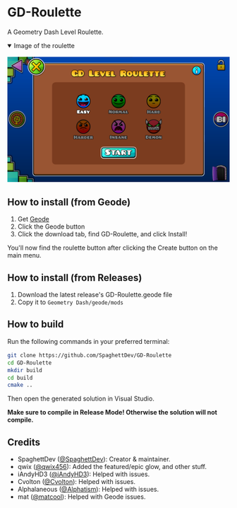 # GD-Roulette

A Geometry Dash Level Roulette.

<details open>
<summary>Image of the roulette</summary>
<br>
<img src="./assets/GD-Roulette.png" width="720"/>
</details>

## How to install (from Geode)

1. Get [Geode](https://geode-sdk.org)
2. Click the Geode button
3. Click the download tab, find GD-Roulette, and click Install!

You'll now find the roulette button after clicking the Create button on the main menu.

## How to install (from Releases)

1. Download the latest release's GD-Roulette.geode file
2. Copy it to `Geometry Dash/geode/mods`

## How to build

Run the following commands in your preferred terminal:

```sh
git clone https://github.com/SpaghettDev/GD-Roulette
cd GD-Roulette
mkdir build
cd build
cmake ..
```

Then open the generated solution in Visual Studio.

**Make sure to compile in Release Mode! Otherwise the solution will not compile.**

## Credits

- SpaghettDev ([@SpaghettDev](https://github.com/SpaghettDev)): Creator & maintainer.
- qwix ([@qwix456](https://github.com/qwix456)): Added the featured/epic glow, and other stuff.
- iAndyHD3 ([@iAndyHD3](https://github.com/iAndyHD3)): Helped with issues.
- Cvolton ([@Cvolton](https://github.com/Cvolton)): Helped with issues.
- Alphalaneous ([@Alphatism](https://github.com/Alphatism)): Helped with issues.
- mat ([@matcool](https://github.com/matcool)): Helped with Geode issues.
